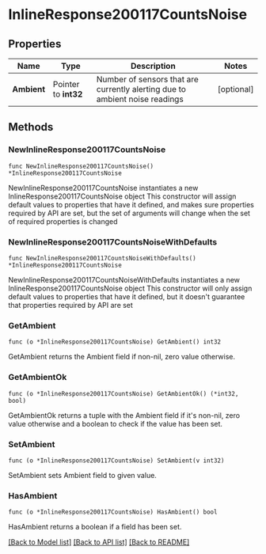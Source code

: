 # InlineResponse200117CountsNoise

## Properties

Name | Type | Description | Notes
------------ | ------------- | ------------- | -------------
**Ambient** | Pointer to **int32** | Number of sensors that are currently alerting due to ambient noise readings | [optional] 

## Methods

### NewInlineResponse200117CountsNoise

`func NewInlineResponse200117CountsNoise() *InlineResponse200117CountsNoise`

NewInlineResponse200117CountsNoise instantiates a new InlineResponse200117CountsNoise object
This constructor will assign default values to properties that have it defined,
and makes sure properties required by API are set, but the set of arguments
will change when the set of required properties is changed

### NewInlineResponse200117CountsNoiseWithDefaults

`func NewInlineResponse200117CountsNoiseWithDefaults() *InlineResponse200117CountsNoise`

NewInlineResponse200117CountsNoiseWithDefaults instantiates a new InlineResponse200117CountsNoise object
This constructor will only assign default values to properties that have it defined,
but it doesn't guarantee that properties required by API are set

### GetAmbient

`func (o *InlineResponse200117CountsNoise) GetAmbient() int32`

GetAmbient returns the Ambient field if non-nil, zero value otherwise.

### GetAmbientOk

`func (o *InlineResponse200117CountsNoise) GetAmbientOk() (*int32, bool)`

GetAmbientOk returns a tuple with the Ambient field if it's non-nil, zero value otherwise
and a boolean to check if the value has been set.

### SetAmbient

`func (o *InlineResponse200117CountsNoise) SetAmbient(v int32)`

SetAmbient sets Ambient field to given value.

### HasAmbient

`func (o *InlineResponse200117CountsNoise) HasAmbient() bool`

HasAmbient returns a boolean if a field has been set.


[[Back to Model list]](../README.md#documentation-for-models) [[Back to API list]](../README.md#documentation-for-api-endpoints) [[Back to README]](../README.md)


